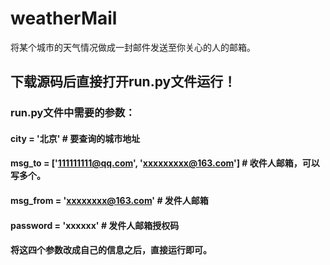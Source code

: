 # weatherMail
将某个城市的天气情况做成一封邮件发送至你关心的人的邮箱。

## 下载源码后直接打开run.py文件运行！

### run.py文件中需要的参数：

#### city = '北京' # 要查询的城市地址
#### msg_to = ['111111111@qq.com', 'xxxxxxxxx@163.com']  # 收件人邮箱，可以写多个。<br>
#### msg_from = 'xxxxxxxx@163.com'   # 发件人邮箱
#### password = 'xxxxxx'  # 发件人邮箱授权码

#### 将这四个参数改成自己的信息之后，直接运行即可。
